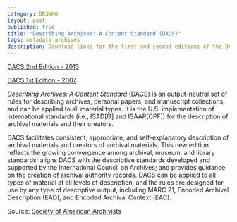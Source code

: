 ```yaml
---
category: DR3WH0
layout: post
published: true
title: "Describing Archives: A Content Standard (DACS)"
tags: metadata archives
description: Download links for the first and second editions of the DACS archival description standard.
---
```


[DACS 2nd Edition - 2013](https://dl.dropboxusercontent.com/u/8239797/DACS2E-2013.pdf)

[DACS 1st Edition - 2007](https://dl.dropboxusercontent.com/u/8239797/DACS-2007.pdf)


_Describing Archives: A Content Standard_ (DACS) is an output-neutral set of rules for describing archives, personal papers, and manuscript collections, and can be applied to all material types. It is the U.S. implementation of international standards (i.e., ISAD[G] and ISAAR[CPF]) for the description of archival materials and their creators.

DACS facilitates consistent, appropriate, and self-explanatory description of archival materials and creators of archival materials. This new edition reflects the growing convergence among archival, museum, and library standards; aligns DACS with the descriptive standards developed and supported by the International Council on Archives; and provides guidance on the creation of archival authority records. DACS can be applied to all types of material at all levels of description, and the rules are designed for use by any type of descriptive output, including MARC 21, Encoded Archival Description (EAD), and Encoded Archival Context (EAC).

Source: [Society of American Archivists](http://www2.archivists.org/standards/describing-archives-a-content-standard-second-edition-dacs)

